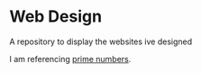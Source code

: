 # Web Design
A repository to display the websites ive designed

I am referencing [prime numbers](index.html).
